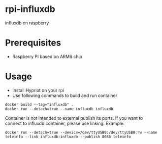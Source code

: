 # rpi-influxdb
influxdb on raspberry

# Prerequisites
* Raspberry PI based on ARM6 chip

# Usage
* Install Hypriot on your rpi
* Use following commands to build and run container
```
docker build --tag="influxdb" .
docker run --detach=true --name influxdb influxdb
```
Container is not intended to external publish its ports. If you want to connect to influxdb container, please use linking. Example:
```
docker run --detach=true --device=/dev/ttyUSB0:/dev/ttyUSB0:rw --name teleinfo --link influxdb:influxdb --publish 8086 teleinfo
```
